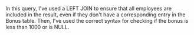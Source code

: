 In this query, I've used a LEFT JOIN to ensure that all employees are included in the result, even if they don't have a corresponding entry in the Bonus table. Then, I've used the correct syntax for checking if the bonus is less than 1000 or is NULL.​
